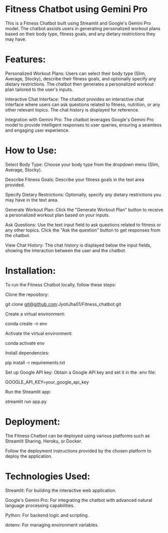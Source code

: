 # Fitness Chatbot using Gemini Pro
This is a Fitness Chatbot built using Streamlit and Google's Gemini Pro model. The chatbot assists users in generating personalized workout plans based on their body type, fitness goals, and any dietary restrictions they may have.
# Features:
Personalized Workout Plans: Users can select their body type (Slim, Average, Stocky), describe their fitness goals, and optionally specify any dietary restrictions. The chatbot then generates a personalized workout plan tailored to the user's inputs.

Interactive Chat Interface: The chatbot provides an interactive chat interface where users can ask questions related to fitness, nutrition, or any other relevant topics. The chat history is displayed for reference.

Integration with Gemini Pro: The chatbot leverages Google's Gemini Pro model to provide intelligent responses to user queries, ensuring a seamless and engaging user experience.
# How to Use:
Select Body Type: Choose your body type from the dropdown menu (Slim, Average, Stocky).

Describe Fitness Goals: Describe your fitness goals in the text area provided.

Specify Dietary Restrictions: Optionally, specify any dietary restrictions you may have in the text area.

Generate Workout Plan: Click the "Generate Workout Plan" button to receive a personalized workout plan based on your inputs.

Ask Questions: Use the text input field to ask questions related to fitness or any other topics. Click the "Ask the question" button to get responses from the chatbot.

View Chat History: The chat history is displayed below the input fields, showing the interaction between the user and the chatbot.
# Installation:
To run the Fitness Chatbot locally, follow these steps:

Clone the repository:

git clone git@github.com:JyotiJha01/Fitness_chatbot.git

Create a virtual environment:

conda create -n env

Activate the virtual environment:

conda activate env

Install dependencies:

pip install -r requirements.txt

Set up Google API key: Obtain a Google API key and set it in the .env file:

GOOGLE_API_KEY=your_google_api_key

Run the Streamlit app:

streamlit run app.py
# Deployment:
The Fitness Chatbot can be deployed using various platforms such as Streamlit Sharing, Heroku, or Docker.

Follow the deployment instructions provided by the chosen platform to deploy the application.
# Technologies Used:
Streamlit: For building the interactive web application.

Google's Gemini Pro: For integrating the chatbot with advanced natural language processing capabilities.

Python: For backend logic and scripting.

dotenv: For managing environment variables.
